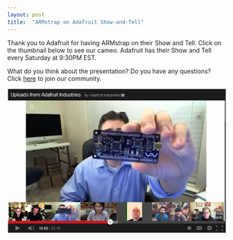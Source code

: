 ```yaml
---
layout: post
title:  "ARMstrap on Adafruit Show-and-Tell"
---
```

Thank you to Adafruit for having ARMstrap on their Show and Tell.  Click on the thumbnail below to see our cameo.  Adafruit has their Show and Tell every Saturday at 9:30PM EST.

What do you think about the presentation?  Do you have any questions?  Click [here][1] to join our community.

[![Adafruit Show and Tell Video](/images/posts/2013/10/adafruit-show-and-tell-thumbnail.png)](http://www.youtube.com/watch?v=gSalWMXoU3U&t=10m39s)

[1]: http://community.armstrap.org